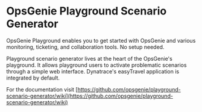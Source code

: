 # OpsGenie Playground Scenario Generator

OpsGenie Playground enables you to get started with OpsGenie and various monitoring, ticketing, and collaboration tools. No setup needed.

Playground scenario generator lives at the heart of the OpsGenie's playground. It allows playground users to activate problematic scenarios through a simple web interface. Dynatrace's easyTravel application is integrated by default.


For the documentation visit [https://github.com/opsgenie/playground-scenario-generator/wiki](https://github.com/opsgenie/playground-scenario-generator/wiki)

